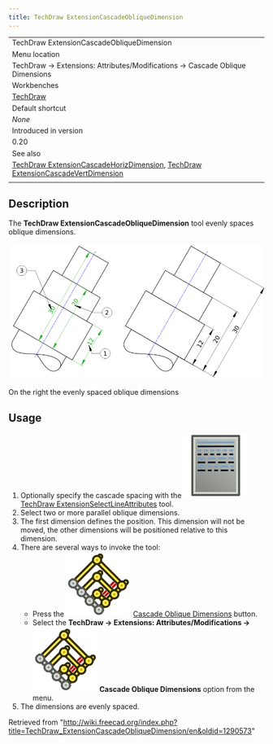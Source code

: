 ```yaml
---
title: TechDraw ExtensionCascadeObliqueDimension
---
```


|                                                                                                                                                                                                                                                           |
| --------------------------------------------------------------------------------------------------------------------------------------------------------------------------------------------------------------------------------------------------------- |
| TechDraw ExtensionCascadeObliqueDimension                                                                                                                                                                                                                 |
| Menu location                                                                                                                                                                                                                                             |
| TechDraw → Extensions: Attributes/Modifications → Cascade Oblique Dimensions                                                                                                                                                                              |
| Workbenches                                                                                                                                                                                                                                               |
| [TechDraw](/TechDraw_Workbench "TechDraw Workbench")                                                                                                                                                                                                      |
| Default shortcut                                                                                                                                                                                                                                          |
| _None_                                                                                                                                                                                                                                                    |
| Introduced in version                                                                                                                                                                                                                                     |
| 0.20                                                                                                                                                                                                                                                      |
| See also                                                                                                                                                                                                                                                  |
| [TechDraw ExtensionCascadeHorizDimension](/TechDraw_ExtensionCascadeHorizDimension "TechDraw ExtensionCascadeHorizDimension"), [TechDraw ExtensionCascadeVertDimension](/TechDraw_ExtensionCascadeVertDimension "TechDraw ExtensionCascadeVertDimension") |
|                                                                                                                                                                                                                                                           |

## Description

The **TechDraw ExtensionCascadeObliqueDimension** tool evenly spaces oblique dimensions.

![](/src/assets/images/TechDraw_ExtensionCascadeObliqueDimensionExample.png)

On the right the evenly spaced oblique dimensions

## Usage

1. Optionally specify the cascade spacing with the ![](/src/assets/images/TechDraw_ExtensionSelectLineAttributes.svg) [TechDraw ExtensionSelectLineAttributes](/TechDraw_ExtensionSelectLineAttributes "TechDraw ExtensionSelectLineAttributes") tool.
2. Select two or more parallel oblique dimensions.
3. The first dimension defines the position. This dimension will not be moved, the other dimensions will be positioned relative to this dimension.
4. There are several ways to invoke the tool:
   - Press the ![](/src/assets/images/TechDraw_ExtensionCascadeObliqueDimension.svg) [Cascade Oblique Dimensions](/TechDraw_ExtensionCascadeObliqueDimension "TechDraw ExtensionCascadeObliqueDimension") button.
   - Select the **TechDraw → Extensions: Attributes/Modifications → ![](/src/assets/images/TechDraw_ExtensionCascadeObliqueDimension.svg) Cascade Oblique Dimensions** option from the menu.
5. The dimensions are evenly spaced.

Retrieved from "<http://wiki.freecad.org/index.php?title=TechDraw_ExtensionCascadeObliqueDimension/en&oldid=1290573>"
